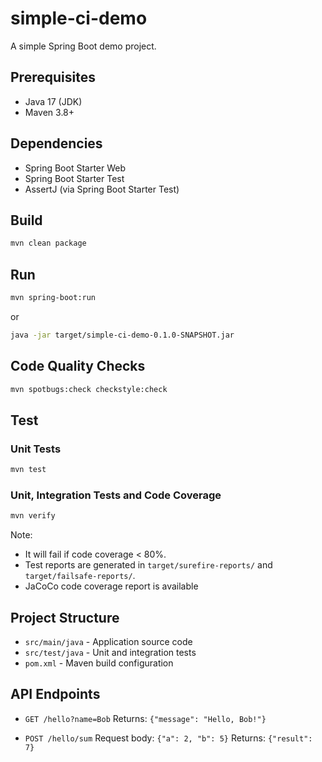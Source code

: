 # simple-ci-demo

A simple Spring Boot demo project.

## Prerequisites

- Java 17 (JDK)
- Maven 3.8+

## Dependencies

- Spring Boot Starter Web
- Spring Boot Starter Test
- AssertJ (via Spring Boot Starter Test)

## Build

```sh
mvn clean package
```

## Run

```sh
mvn spring-boot:run
```
or
```sh
java -jar target/simple-ci-demo-0.1.0-SNAPSHOT.jar
```

## Code Quality Checks
```bash
mvn spotbugs:check checkstyle:check
```

## Test

### Unit Tests

```sh
mvn test
```

### Unit, Integration Tests and Code Coverage

```sh
mvn verify
```
Note:
* It will fail if code coverage < 80%.
* Test reports are generated in `target/surefire-reports/` and `target/failsafe-reports/`.
* JaCoCo code coverage report is available

## Project Structure

- `src/main/java` - Application source code
- `src/test/java` - Unit and integration tests
- `pom.xml` - Maven build configuration

## API Endpoints

- `GET /hello?name=Bob`
  Returns: `{"message": "Hello, Bob!"}`

- `POST /hello/sum`
  Request body: `{"a": 2, "b": 5}`
  Returns: `{"result": 7}`


